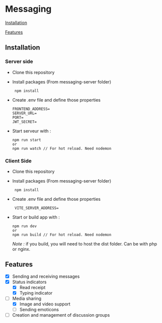 # Messaging

[Installation](#Installation)

[Features](#Features)

## Installation
### Server side

- Clone this repository
  
- Install packages (From messaging-server folder)
   ```(shell)
    npm install
    ```
   
- Create .env file and define those properties
    ```
    FRONTEND_ADDRESS=
    SERVER_URL=
    PORT=
    JWT_SECRET=
    ```

- Start serveur with :
  ```
  npm run start
  or
  npm run watch // For hot reload. Need nodemon
  ```

### Client Side

- Clone this repository
  
- Install packages (From messaging-server folder)
   ```(shell)
    npm install
    ```
   
- Create .env file and define those properties
  ```
   VITE_SERVER_ADDRESS=
  ```

- Start or build app with :
  ```
  npm run dev
  or
  npm run build // For hot reload. Need nodemon
  ```
  
  *Note :* if you build, you will need to host the dist folder. Can be with php or nginx.

## Features
- [x] Sending and receiving messages
- [x] Status indicators
  - [x] Read receipt
  - [x] Typing indicator
- [ ] Media sharing
  - [x] Image and video support
  - [ ] Sending emoticons
- [ ] Creation and management of discussion groups 
